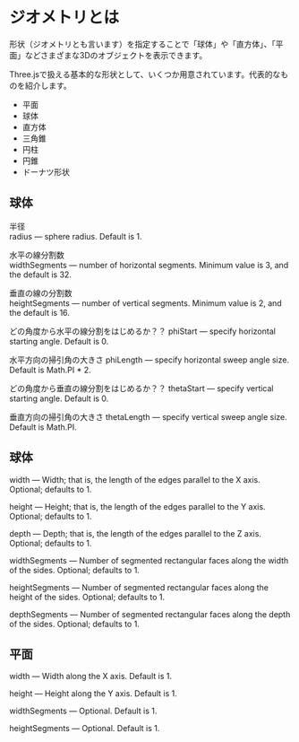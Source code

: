 # ジオメトリとは
形状（ジオメトリとも言います）を指定することで「球体」や「直方体」、「平面」などさまざまな3Dのオブジェクトを表示できます。

Three.jsで扱える基本的な形状として、いくつか用意されています。代表的なものを紹介します。

- 平面
- 球体
- 直方体
- 三角錐
- 円柱
- 円錐
- ドーナツ形状

## 球体
半径<br>
radius — sphere radius. Default is 1.

水平の線分割数<br>
widthSegments — number of horizontal segments. Minimum value is 3, and the default is 32.

垂直の線の分割数<br>
heightSegments — number of vertical segments. Minimum value is 2, and the default is 16.

どの角度から水平の線分割をはじめるか？？
phiStart — specify horizontal starting angle. Default is 0.

水平方向の掃引角の大きさ
phiLength — specify horizontal sweep angle size. Default is Math.PI * 2.

どの角度から垂直の線分割をはじめるか？？
thetaStart — specify vertical starting angle. Default is 0.

垂直方向の掃引角の大きさ
thetaLength — specify vertical sweep angle size. Default is Math.PI.

## 球体
width — Width; that is, the length of the edges parallel to the X axis. Optional; defaults to 1.

height — Height; that is, the length of the edges parallel to the Y axis. Optional; defaults to 1.

depth — Depth; that is, the length of the edges parallel to the Z axis. Optional; defaults to 1.

widthSegments — Number of segmented rectangular faces along the width of the sides. Optional; defaults to 1.

heightSegments — Number of segmented rectangular faces along the height of the sides. Optional; defaults to 1.

depthSegments — Number of segmented rectangular faces along the depth of the sides. Optional; defaults to 1.

## 平面
width — Width along the X axis. Default is 1.

height — Height along the Y axis. Default is 1.

widthSegments — Optional. Default is 1.

heightSegments — Optional. Default is 1.

